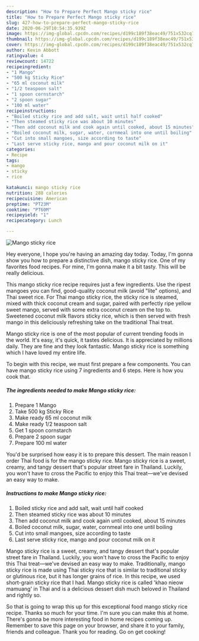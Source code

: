 ```yaml
---
description: "How to Prepare Perfect Mango sticky rice"
title: "How to Prepare Perfect Mango sticky rice"
slug: 427-how-to-prepare-perfect-mango-sticky-rice
date: 2020-06-29T10:54:35.939Z
image: https://img-global.cpcdn.com/recipes/d199c189f38eac49/751x532cq70/mango-sticky-rice-recipe-main-photo.jpg
thumbnail: https://img-global.cpcdn.com/recipes/d199c189f38eac49/751x532cq70/mango-sticky-rice-recipe-main-photo.jpg
cover: https://img-global.cpcdn.com/recipes/d199c189f38eac49/751x532cq70/mango-sticky-rice-recipe-main-photo.jpg
author: Kevin Abbott
ratingvalue: 4
reviewcount: 14722
recipeingredient:
- "1 Mango"
- "500 kg Sticky Rice"
- "65 ml coconut milk"
- "1/2 teaspoon salt"
- "1 spoon cornstarch"
- "2 spoon sugar"
- "100 ml water"
recipeinstructions:
- "Boiled sticky rice and add salt, wait until half cooked"
- "Then steamed sticky rice was about 10 minutes"
- "Then add coconut milk and cook again until cooked, about 15 minutes"
- "Boiled coconut milk, sugar, water, cornmeal into one until boiling"
- "Cut into small mangoes, size according to taste"
- "Last serve sticky rice, mango and pour coconut milk on it"
categories:
- Recipe
tags:
- mango
- sticky
- rice

katakunci: mango sticky rice 
nutrition: 288 calories
recipecuisine: American
preptime: "PT23M"
cooktime: "PT60M"
recipeyield: "1"
recipecategory: Lunch

---
```



![Mango sticky rice](https://img-global.cpcdn.com/recipes/d199c189f38eac49/751x532cq70/mango-sticky-rice-recipe-main-photo.jpg)

Hey everyone, I hope you're having an amazing day today. Today, I'm gonna show you how to prepare a distinctive dish, mango sticky rice. One of my favorites food recipes. For mine, I'm gonna make it a bit tasty. This will be really delicious.

This mango sticky rice recipe requires just a few ingredients. Use the ripest mangoes you can find, good-quality coconut milk (avoid &#34;lite&#34; options), and Thai sweet rice. For Thai mango sticky rice, the sticky rice is steamed, mixed with thick coconut cream and sugar, paired with perfectly ripe yellow sweet mango, served with some extra coconut cream on the top to. Sweetened coconut milk flavors sticky rice, which is then served with fresh mango in this deliciously refreshing take on the traditional Thai treat.

Mango sticky rice is one of the most popular of current trending foods in the world. It's easy, it's quick, it tastes delicious. It is appreciated by millions daily. They are fine and they look fantastic. Mango sticky rice is something which I have loved my entire life.


To begin with this recipe, we must first prepare a few components. You can have mango sticky rice using 7 ingredients and 6 steps. Here is how you cook that.

<!--inarticleads1-->

##### The ingredients needed to make Mango sticky rice:

1. Prepare 1 Mango
1. Take 500 kg Sticky Rice
1. Make ready 65 ml coconut milk
1. Make ready 1/2 teaspoon salt
1. Get 1 spoon cornstarch
1. Prepare 2 spoon sugar
1. Prepare 100 ml water


You&#39;d be surprised how easy it is to prepare this dessert. The main reason I order Thai food is for the mango sticky rice. Mango sticky rice is a sweet, creamy, and tangy dessert that&#39;s popular street fare in Thailand. Luckily, you won&#39;t have to cross the Pacific to enjoy this Thai treat—we&#39;ve devised an easy way to make. 

<!--inarticleads2-->

##### Instructions to make Mango sticky rice:

1. Boiled sticky rice and add salt, wait until half cooked
1. Then steamed sticky rice was about 10 minutes
1. Then add coconut milk and cook again until cooked, about 15 minutes
1. Boiled coconut milk, sugar, water, cornmeal into one until boiling
1. Cut into small mangoes, size according to taste
1. Last serve sticky rice, mango and pour coconut milk on it


Mango sticky rice is a sweet, creamy, and tangy dessert that&#39;s popular street fare in Thailand. Luckily, you won&#39;t have to cross the Pacific to enjoy this Thai treat—we&#39;ve devised an easy way to make. Traditionally, mango sticky rice is made using Thai sticky rice that is similar to traditional sticky or glutinous rice, but it has longer grains of rice. In this recipe, we used short-grain sticky rice that I had. Mango sticky rice is called &#39;khao nieow mamuang&#39; in Thai and is a delicious dessert dish much beloved in Thailand and rightly so. 

So that is going to wrap this up for this exceptional food mango sticky rice recipe. Thanks so much for your time. I'm sure you can make this at home. There's gonna be more interesting food in home recipes coming up. Remember to save this page on your browser, and share it to your family, friends and colleague. Thank you for reading. Go on get cooking!
